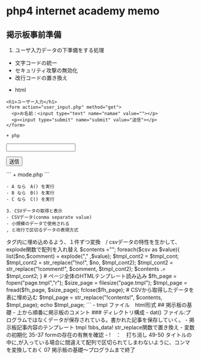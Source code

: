 # php4 internet academy memo

## 掲示板事前準備

1. ユーザ入力データの下準備をする処理
  - 文字コードの統一
  - セキュリティ攻撃の無効化
  - 改行コードの置き換え

+ html
```
<h1>ユーザー入力</h1>
<form action="user_input.php" method="get">
  <p>お名前：<input type="text" name="namae" value=""></p>
  <p><input type="submit" name="submit" value="送信"></p>
</form>

+ php
```
<?php

$input = $_GET["namae"];

//文字コードをUTF-8に統一
$enc = mb_detect_encoding($input);
$input = mb_convert_encoding($input, "UTF-8", $enc);

//クロスサイトスクリプティング対策 (セキュリティ攻撃の無効化)
$input = htmlentities($input, ENT_QUOTES, "UTF-8");

//改行コード処理
$input = str_replace("\r\n", "_kaigyou_", $input);
$input = str_replace("\n", "_kaigyou_", $input);
$input = str_replace("\r", "_kaigyou_", $input);

echo $input;
```

ユーザが入力したテキスト$inputを　変数$input　に格納($_GET)
ユーザが入力したテキスト$inputを　文字コードを取得し$encに格納
ユーザが入力したテキスト$inputを 文字コード$enc　を　UTF-8 に変換 



2. モード管理
ログインするものによって画面を変える。ログイン前とログイン後によって変わるメニューなど

+ html
```
<form action="mode.php" method="get">
<p><input type="text" name="mode" value=""></p>
<p><input type="submit" name="submit" value="送信"></p>
</form>
```

+ mode.php
```
<?php

$mode = $_GET["mode"];

if($mode==="A"){
  A();
}else if($mode==="B"){
  B();
}else{
  C();
}

function A(){
  echo "モードはAです。";
}
function B(){
  echo "Bの人は涙もろい";
}
function C(){
  echo "どのモードでもありません。";
}

?>
```
- A なら　A() を実行
- B なら　B() を実行
- C なら　C() を実行

3. CSVデータの取得と表示
- CSVデータ(conma separate value) 
- 小規模のデータで使用される
, と改行で区切るデータの表現方式

```
<?php

# CSVからデータ(data.csv)を読み込む / array_push 配列の末尾へ要素を追加
$csv=array();
$fh_csv = fopen("data.csv","r");
while($line = fgets($fh_csv)){
  array_push($csv, $line);
}
fclose($fh_csv);

# コンテンツ１件のHTMLテンプレート読み込み / contents.tmpl（一行分のデータ） を開き、filesize関数でファイルサイズを取得し、fread関数で読み込む
$fh_cont = fopen("contents.tmpl", "r");
$size_cont = filesize("contents.tmpl");
$tmpl_cont = fread($fh_cont, $size_cont);
fclose($fh_cont);

# CSVから読み込んだデータを<table>タグ内に埋め込めるよう、１件ずつ変換　/ csvデータの特性を生かして、explode関数で配列を入れ替え
$contents ="";
foreach($csv as $value){
  list($no,$comment) = explode("," ,$value);
  $tmpl_cont2 = $tmpl_cont;
  $tmpl_cont2 = str_replace("!no!", $no, $tmpl_cont2);
  $tmpl_cont2 = str_replace("!comment!", $comment, $tmpl_cont2);
  $contents .= $tmpl_cont2;
}

# ページ全体のHTMLテンプレート読み込み
$fh_page = fopen("page.tmpl","r");
$size_page = filesize("page.tmpl");
$tmpl_page = fread($fh_page, $size_page);
fclose($fh_page);

# CSVから取得したデータを表に埋め込む
$tmpl_page = str_replace("!contents!", $contents, $tmpl_page);
echo $tmpl_page;
```

- tmpl ファイル　html形式


## 掲示板の基礎
- 上から順番に掲示板のコメント

### ディレクトリ構成
- dat() ファイル:プログラムではなくデータが保存されている。書かれた記事を保存していく。 

- 掲示板記事内容のテンプレート tmpl
!bbs_data! str_replace関数で置き換え

- 変数の初期化




35-37 formの存在の有無を確認

- !　：　打ち消し

49-50 タイトルの中に,が入っている場合に間違えて配列で区切られてしまわないように、コンマを変換しておく


07 掲示板の基礎〜プログラムまで終了







